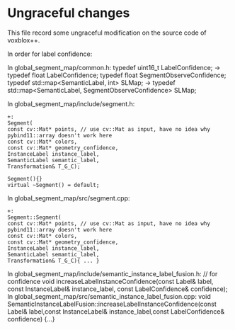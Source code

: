 # Ungraceful changes  

This file record some ungraceful modification on the source code of voxblox++.  

In order for label confidence:  

In global_segment_map/common.h:
    typedef uint16_t LabelConfidence; -> typedef float LabelConfidence;
    typedef float SegmentObserveConfidence;
    typedef std::map<SemanticLabel, int> SLMap; -> typedef std::map<SemanticLabel, SegmentObserveConfidence> SLMap;

In global_segment_map/include/segment.h:

    +:
    Segment(
    const cv::Mat* points, // use cv::Mat as input, have no idea why pybind11::array doesn't work here
    const cv::Mat* colors,
    const cv::Mat* geometry_confidence,
    InstanceLabel instance_label,
    SemanticLabel semantic_label,
    Transformation& T_G_C);

    Segment(){}
    virtual ~Segment() = default;

In global_segment_map/src/segment.cpp:

    +:
    Segment::Segment(
    const cv::Mat* points, // use cv::Mat as input, have no idea why pybind11::array doesn't work here
    const cv::Mat* colors,
    const cv::Mat* geometry_confidence,
    InstanceLabel instance_label,
    SemanticLabel semantic_label,
    Transformation& T_G_C){ ... }

In global_segment_map/include/semantic_instance_label_fusion.h:
    // for confidence
    void increaseLabelInstanceConfidence(const Label& label,
                                        const InstanceLabel& instance_label,
                                        const LabelConfidence& confidence);
In global_segment_map/src/semantic_instance_label_fusion.cpp:
    void SemanticInstanceLabelFusion::increaseLabelInstanceConfidence(const Label& label,const InstanceLabel& instance_label,const LabelConfidence& confidence) {...}
